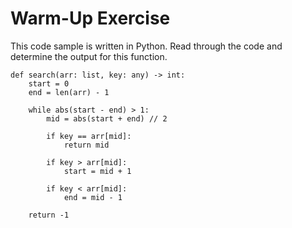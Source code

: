 # Warm-Up Exercise
This code sample is written in Python. Read through the code and determine the output for this function.

```
def search(arr: list, key: any) -> int:
    start = 0
    end = len(arr) - 1

    while abs(start - end) > 1:
        mid = abs(start + end) // 2

        if key == arr[mid]:
            return mid

        if key > arr[mid]:
            start = mid + 1

        if key < arr[mid]:
            end = mid - 1

    return -1
```
